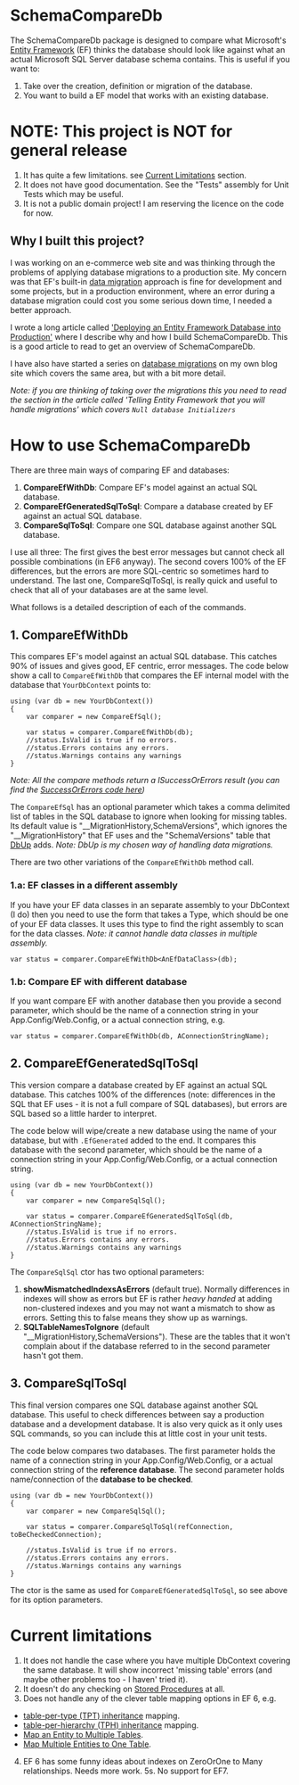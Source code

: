 # SchemaCompareDb

The SchemaCompareDb package is designed to compare what Microsoft's 
[Entity Framework](https://msdn.microsoft.com/en-gb/data/ef.aspx) (EF)
thinks the database should look like against what an actual Microsoft SQL Server database
schema contains. This is useful if you want to: 

1. Take over the creation, definition or migration of the database.
2. You want to build a EF model that works with an existing database.

# NOTE: This project is NOT for general release

1. It has quite a few limitations. see [Current Limitations](#Current-limitations) section.
2. It does not have good documentation. See the "Tests" assembly for Unit Tests which may be useful.
3. It is not a public domain project! I am reserving the licence on the code for now.


## Why I built this project?
I was working on an e-commerce web site and was thinking through the problems of applying database migrations
to a production site. My concern was that EF's built-in 
[data migration](https://msdn.microsoft.com/en-gb/data/jj591621) 
approach is fine for development and some projects, but in a production environment,
where an error during a database migration could cost you some serious down time,
I needed a better approach.

I wrote a long article called 
['Deploying an Entity Framework Database into Production'](https://www.simple-talk.com/dotnet/.net-framework/deploying-an-entity-framework-database-into-production/)
where I describe why and how I build SchemaCompareDb. This is a good article to read to get an overview 
of SchemaCompareDb.

I have also have started a series on 
[database migrations](http://www.thereformedprogrammer.net/handling-entity-framework-database-migrations-in-production-part-1-applying-the-updates/)
on my own blog site which covers the same area, but with a bit more detail.

*Note: if you are thinking of taking over the migrations this you need to read the section in the article
called 'Telling Entity Framework that you will handle migrations' which covers `Null database Initializers`*

# How to use SchemaCompareDb

There are three main ways of comparing EF and databases:

1. **CompareEfWithDb**: Compare EF's model against an actual SQL database. 
2. **CompareEfGeneratedSqlToSql**: Compare a database created by EF against an actual SQL database. 
3. **CompareSqlToSql**: Compare one SQL database against another SQL database. 

I use all three: The first gives the best error messages but cannot check all possible combinations (in EF6 anyway).
The second covers 100% of the EF differences, but the errors are more SQL-centric so sometimes hard to understand.
The last one, CompareSqlToSql, is really quick and useful to check that all of your databases are at
the same level.

What follows is a detailed description of each of the commands.

## 1. CompareEfWithDb

This compares EF's model against an actual SQL database. This catches 90% of issues and gives good, EF centric, error messages. 
The code below show a call to `CompareEfWithDb` that compares the EF internal model with the database 
that `YourDbContext` points to:


```
using (var db = new YourDbContext())
{
    var comparer = new CompareEfSql();
 
    var status = comparer.CompareEfWithDb(db);
    //status.IsValid is true if no errors.
    //status.Errors contains any errors. 
    //status.Warnings contains any warnings
}
```

*Note: All the compare methods return a ISuccessOrErrors result (you can find the 
[SuccessOrErrors code here](https://github.com/JonPSmith/GenericServices/blob/master/GenericLibsBase/Core/SuccessOrErrors.cs))*

The `CompareEfSql` has an optional parameter
which takes a comma delimited list of tables in the SQL database to ignore when looking
for missing tables. Its default value is "__MigrationHistory,SchemaVersions", which ignores
the "__MigrationHistory" that EF uses and the "SchemaVersions" table that 
[DbUp](http://dbup.readthedocs.org/en/latest/) adds. *Note: DbUp is my chosen way of handling data migrations.*

There are two other variations of the `CompareEfWithDb` method call.

### 1.a: EF classes in a different assembly

If you have your EF data classes in an separate assembly to your DbContext (I do)
then you need to use the form that takes a Type, which should be one of your EF data classes. 
It uses this type to find the right assembly to scan for the data classes. 
*Note: it cannot handle data classes in multiple assembly.*

```
var status = comparer.CompareEfWithDb<AnEfDataClass>(db);
```


### 1.b: Compare EF with different database

If you want compare EF with another database then you provide a second parameter, which should be the
name of a connection string in your App.Config/Web.Config, or a actual connection string, e.g.

```
var status = comparer.CompareEfWithDb(db, AConnectionStringName);
```

## 2. CompareEfGeneratedSqlToSql

This version compare a database created by EF against an actual SQL database. This catches 100% of the differences
(note: differences in the SQL that EF uses - it is not a full compare of SQL databases),
but errors are SQL based so a little harder to interpret. 

The code below will wipe/create a new database using the name of your database, but with `.EfGenerated`
added to the end. It compares this database with the second parameter, which should be the
name of a connection string in your App.Config/Web.Config, or a actual connection string.

```
using (var db = new YourDbContext())
{
    var comparer = new CompareSqlSql();

    var status = comparer.CompareEfGeneratedSqlToSql(db, AConnectionStringName);
    //status.IsValid is true if no errors.
    //status.Errors contains any errors. 
    //status.Warnings contains any warnings
}
```

The `CompareSqlSql` ctor has two optional parameters:

1. **showMismatchedIndexsAsErrors** (default true). Normally differences in indexes will show as errors
but EF is rather *heavy handed* at adding non-clustered indexes and you may not want a mismatch to show 
as errors. Setting this to false means they show up as warnings.
2. **SQLTableNamesToIgnore** (default "__MigrationHistory,SchemaVersions"). These are the tables that it won't
complain about if the database referred to in the second parameter hasn't got them.

## 3. CompareSqlToSql

This final version compares one SQL database against another SQL database. This useful to check differences between say 
a production database and a development database. It is also very quick as it only uses SQL commands,
so you can include this at little cost in your unit tests.

The code below compares two databases. The first parameter holds the name of a connection string in your 
App.Config/Web.Config, or a actual connection string of the **reference database**. The second parameter
holds name/connection of the **database to be checked**.  

```
using (var db = new YourDbContext())
{
    var comparer = new CompareSqlSql();

    var status = comparer.CompareSqlToSql(refConnection, toBeCheckedConnection);

    //status.IsValid is true if no errors.
    //status.Errors contains any errors. 
    //status.Warnings contains any warnings
}
```

The ctor is the same as used for `CompareEfGeneratedSqlToSql`, so see above for its option parameters.

# Current limitations

1. It does not handle the case where you have multiple DbContext covering the same database.
It will show incorrect 'missing table' errors (and maybe other problems too - I haven' tried it).
2. It doesn't do any checking on [Stored Procedures](https://msdn.microsoft.com/en-us/data/jj593489) at all.
3. Does not handle any of the clever table mapping options in EF 6, e.g.
  * [table-per-type (TPT) inheritance](https://msdn.microsoft.com/en-us/data/jj618293) mapping.
  * [table-per-hierarchy (TPH) inheritance](https://msdn.microsoft.com/en-us/data/jj618292) mapping.
  * [Map an Entity to Multiple Tables](https://msdn.microsoft.com/en-us/data/jj715646).
  * [Map Multiple Entities to One Table](https://msdn.microsoft.com/en-us/data/jj715645).
4. EF 6 has some funny ideas about indexes on ZeroOrOne to Many relationships. Needs more work.
5s. No support for EF7.

